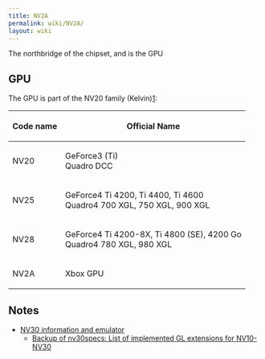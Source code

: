 ```yaml
---
title: NV2A
permalink: wiki/NV2A/
layout: wiki
---
```


The northbridge of the chipset, and is the GPU

GPU
---

The GPU is part of the NV20 family
(Kelvin)[1](https://nouveau.freedesktop.org/wiki/CodeNames/):

<table>
<thead>
<tr class="header">
<th><p>Code name</p></th>
<th><p>Official Name</p></th>
</tr>
</thead>
<tbody>
<tr class="odd">
<td><p>NV20</p></td>
<td><p>GeForce3 (Ti)<br />
Quadro DCC</p></td>
</tr>
<tr class="even">
<td><p>NV25</p></td>
<td><p>GeForce4 Ti 4200, Ti 4400, Ti 4600<br />
Quadro4 700 XGL, 750 XGL, 900 XGL</p></td>
</tr>
<tr class="odd">
<td><p>NV28</p></td>
<td><p>GeForce4 Ti 4200-8X, Ti 4800 (SE), 4200 Go<br />
Quadro4 780 XGL, 980 XGL</p></td>
</tr>
<tr class="even">
<td><p>NV2A</p></td>
<td><p>Xbox GPU</p></td>
</tr>
</tbody>
</table>

Notes
-----

-   [NV30 information and
    emulator](https://web-beta.archive.org/web/20030207073141/http://developer.nvidia.com:80/view.asp?IO=nv30_emulation)
    -   [Backup of nv30specs: List of implemented GL extensions for
        NV10-NV30](http://www.cs.virginia.edu/~gfx/Courses/2002/RealTime.fall.02/Cg/nv30specs.pdf)

